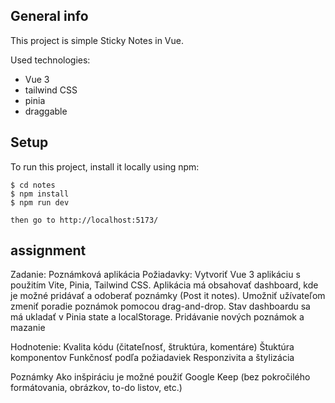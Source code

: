 ## General info

This project is simple Sticky Notes in Vue.

Used technologies:

- Vue 3
- tailwind CSS
- pinia
- draggable

## Setup

To run this project, install it locally using npm:

```
$ cd notes
$ npm install
$ npm run dev

then go to http://localhost:5173/
```

## assignment

Zadanie: Poznámková aplikácia
Požiadavky:
Vytvoriť Vue 3 aplikáciu s použitím Vite, Pinia, Tailwind CSS.
Aplikácia má obsahovať dashboard, kde je možné pridávať a odoberať poznámky (Post it notes).
Umožniť užívateľom zmeniť poradie poznámok pomocou drag-and-drop.
Stav dashboardu sa má ukladať v Pinia state a localStorage.
Pridávanie nových poznámok a mazanie

Hodnotenie:
Kvalita kódu (čitateľnosť, štruktúra, komentáre)
Štuktúra komponentov
Funkčnosť podľa požiadaviek
Responzivita a štylizácia

Poznámky
Ako inšpiráciu je možné použiť Google Keep (bez pokročilého formátovania, obrázkov, to-do
listov, etc.)
